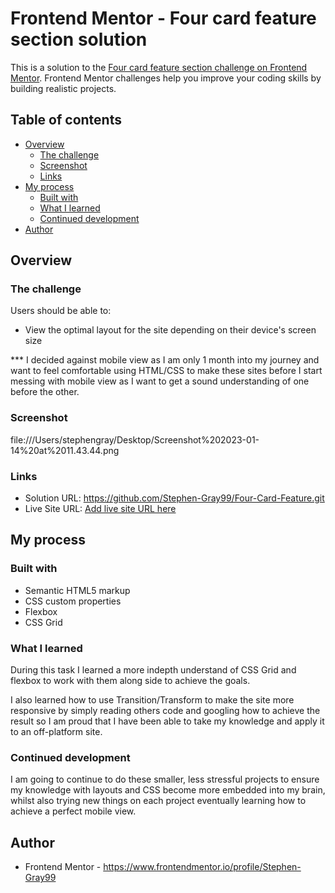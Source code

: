 # Frontend Mentor - Four card feature section solution

This is a solution to the [Four card feature section challenge on Frontend Mentor](https://www.frontendmentor.io/challenges/four-card-feature-section-weK1eFYK). Frontend Mentor challenges help you improve your coding skills by building realistic projects. 

## Table of contents

- [Overview](#overview)
  - [The challenge](#the-challenge)
  - [Screenshot](#screenshot)
  - [Links](#links)
- [My process](#my-process)
  - [Built with](#built-with)
  - [What I learned](#what-i-learned)
  - [Continued development](#continued-development)
- [Author](#author)

## Overview

### The challenge

Users should be able to:

- View the optimal layout for the site depending on their device's screen size

*** I decided against mobile view as I am only 1 month into my journey and want to feel comfortable using HTML/CSS to make these sites before I start messing with mobile view as I want to get a sound understanding of one before the other.

### Screenshot

file:///Users/stephengray/Desktop/Screenshot%202023-01-14%20at%2011.43.44.png

### Links

- Solution URL: https://github.com/Stephen-Gray99/Four-Card-Feature.git
- Live Site URL: [Add live site URL here](https://your-live-site-url.com)

## My process

### Built with

- Semantic HTML5 markup
- CSS custom properties
- Flexbox
- CSS Grid

### What I learned

During this task I learned a more indepth understand of CSS Grid and flexbox to work with them along side to achieve the goals.

I also learned how to use Transition/Transform to make the site more responsive by simply reading others code and googling how to achieve the result so I am proud that I have been able to take my knowledge and apply it to an off-platform site.

### Continued development

I am going to continue to do these smaller, less stressful projects to ensure my knowledge with layouts and CSS become more embedded into my brain, whilst also trying new things on each project eventually learning how to achieve a perfect mobile view.

## Author

- Frontend Mentor - https://www.frontendmentor.io/profile/Stephen-Gray99

